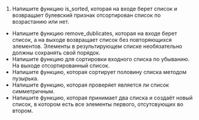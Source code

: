 1. Напишите функцию is_sorted, которая на входе берет список и возвращает булевский признак отсортирован список по возрастанию или нет.
* Напишите функцию remove_dublicates, которая на входе берет список, а на выходе возвращает список без повторяющихся элементов. Элементы в результирующем списке необязательно должны сохранять свой порядок.
* Напишите функцию для сортировки входного списка по убыванию. На выходе отсортированный список.
* Напишите функцию, которая сортирует половину списка методом пузырька.
* Напишите функцию, которая проверяет является ли список симметричным.
* Напишите функцию, которая принимает два списка и создаёт новый список, в котором есть все элементы первого, отсутсвующих во втором.